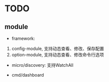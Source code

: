 # TODO

## module

* framework:

1. config-module, 支持动态查看、修改、保存配置
2. option-module, 支持动态查看、修改命令行选项

* micro/discovery: 支持WatchAll

* cmd/dashboard

